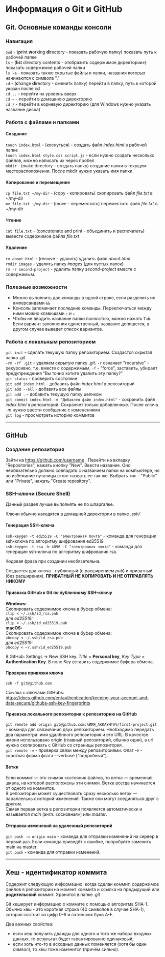 # Информация о Git и GitHub

## Git. Основные команды консоли

### Навигация

`pwd` - (**p**rint **w**orking **d**irectory - показать рабочую папку) показать путь к рабочей папке <br>
`ls` - (**l**i**s**t directory contents - отобразить содержимое директории») показать содержимое рабочей папки <br>
`ls -a` - показать также скрытые файлы и папки, названия которых начинаются с символа "." <br>
`cd` - (**c**hange **d**irectory - сменить папку) перейти в папку, путь к которой указан после cd <br>
`cd ..` - перейти на уровень вверх <br>
`cd ~` - перейти в домашнюю директорию <br>
`cd /` - перейти в корневую директорию (для Windows нужно указать название диска) <br>

### Работа с файлами и папками

#### Создание

`touch index.html` - (коснуться) - создать файл *index.html* в рабочей папке <br>
`touch index.html style.css script.js` - если нужно создать несколько файлов, можно написать их через пробел <br>
`mkdir` - (make directory - создать папку) создание папки в текущем месторасположении. После mkdir нужно указать имя папки. <br>

#### Копирование и перемещение

`cp file.txt ~/my-dir` - (copy - копировать) скопировать файл *file.txt* в ~/my-dir <br>
`mv file.txt ~/my-dir` - (move - переместить) переместить файл *file.txt* в ~/my-dir <br>

#### Чтение

`cat file.txt` - (con*cat*enate and print - объединить и распечатать) вывести содержимое файла *file.txt* <br>

#### Удаление

`rm about.html` - (remove - удалить) удалить файл *about.html* <br>
`rmdir images` - удалить папку *images* (для пустых папок) <br>
`rm -r second-project` - удалить папку *second-project* вместе с содержимым. <br>

### Полезные возможности

- Можно выполнить две команды в одной строке, если разделить их амперсандами `&&` <br>
- Консоль запоминает последние команды. Переключаться между ними можно клавишами `↑` и `↓` <br>
- Чтобы не вводить название папки полностью, можно нажать `Tab`. Если вариант заполнения единственный, название допишется, в другом случае выведет список вариантов. <br>

### Работа с локальным репозиторием

`git init` - сделать текущую папку репозиторием. Создастся скрытая папка *.git* <br>
`-rm -rf .git` - удаляем скрытую папку *.git*. `-r` означает "recursive" - рекурсивно, т.е. вместе с содержимым, `-f` - "force", заставить, убирает предупреждения "Вы точно хотите удалить эту папку?" <br>
`git status` - проверить состояние <br>
`git add index.html` - добавить файл *index.html* в репозиторий <br>
`git add --all` - добавить все файлы <br>
`git add .` - добавить текущую папку целиком <br>
`git commit index.html -m "Добавлен файл index.html"` - сохранить файл *index.html* в репозиторий. Сохраняет только добавленные. После ключа *-m* нужно ввести сообщение c изменениями <br>
`git log` - просмотреть историю коммитов <br>

---

## GitHub

### Создание репозитория

Зайти на https://github.com/username . Перейти на вкладку "Repositories", нажать кнопку "New". Ввести название. Оно необязательно должно совпадать с названием папки на компьютере, но во избежание путаницы стоит назвать ее так же. Выбрать тип - "Public" или "Private", нажать "Create repository".

### SSH-ключи (Secure Shell)

Данный раздел лучше выполнять не по шпаргалке. <br>

Ключи обычно находятся в домашней директории в папке *.ssh/* <br>

#### Генерация SSH-ключа

`ssh-keygen -t ed25519 -C "электронная почта"` - команда для генерации ssh-ключа по алгоритму шифрования ed25519 <br>
`ssh-keygen -t rsa -b 4096 -C "электронная почта"` - команда для генерации ssh-ключа по алгоритму шифрования rsa. <br>

Кодовая фраза при создании необязательна. <br>

Создастся два ключа - публичный (с расширением *pub*) и приватный (без расширения). **ПРИВАТНЫЙ НЕ КОПИРОВАТЬ И НЕ ОТПРАВЛЯТЬ НИКОМУ** <br>

#### Привязка GitHub к Git по публичному SSH-ключу
 
**Windows:** <br>
Cкопировать содержимое ключа в буфер обмена: <br>
` clip < ~/.ssh/id_rsa.pub `<br>
*для ed25519:* <br>
` clip < ~/.ssh/id_ed25519.pub  `<br>
**macOS:** <br>
Cкопировать содержимое ключа в буфер обмена: <br>
` pbcopy < ~/.ssh/id_rsa.pub `<br>
*для ed25519:* <br>
` pbcopy < ~/.ssh/id_ed25519.pub `<br>

В GitHub: Settings -> New SSH key. *Title* = **Personal key**, *Key Type* = **Authentication Key**. В поле *Key* вставить содержимое буфера обмена. <br>

#### Проверка привязки ключа

`ssh -T git@github.com ` <br>

Ссылка c ключами GitHubs: https://docs.github.com/en/authentication/keeping-your-account-and-data-secure/githubs-ssh-key-fingerprints

#### Привязка локального репозитория к репозиторию на GitHub

`git remote add origin git@github.com:%ИМЯ_АККАУНТА%/first-project.git` - команда для связывания двух репозиторием. Необходимо передать два параметра: имя удалённого репозитория и его URL. В качестве имени использовано origin (главный репозиторий, обычно один), а url нужно скопировать с GitHub со страницы репозитория. <br>
`git remote -v` - проверка связи между репозиториями. Флаг *-v*  - короткая форма флага --verbose ("подробный").

#### Ветки

Если коммит — это снимок состояния файлов, то ветка — временна́я шкала, на которой расположены эти снимки. Ветка всегда начинается от одного из коммитов. <br>
В репозитории может существовать сразу несколько веток — параллельных историй изменений. Также они могут соединяться друг с другом. <br>
Самая первая ветка в репозитории появляется автоматически и называется *main* (англ. «основная») или *master*. <br>

#### Отправка изменений на удаленный репозиторий

`git push -u origin main` - команда для отправки изменений на сервер в первый раз. Если команда приведёт к ошибке, попробуйте заменить main на master. <br>
`git push` - команда для отправки изменений.

---

## Хеш - идентификатор коммита

Содержит следующую информацию: когда сделан коммит, содержимое файлов в репозитории на момент коммита и ссылка на предыдущий или **родительский** коммит. Хранится в папке *.git* <br>

Git хеширует информацию о коммите с помощью алгоритма SHA-1. Обычно хеш - это короткая строка (40 символов в случае SHA-1), которая состоит из цифр 0-9 и латинских букв A-F. <br>

Два важных свойства: <br>

- если хеш получить дважды для одного и того же набора входных данных, то результат будет гарантированно одинаковый; <br>
- если хоть что-то в исходных данных поменяется (хотя бы один символ), то хеш тоже изменится (причём сильно). <br>

